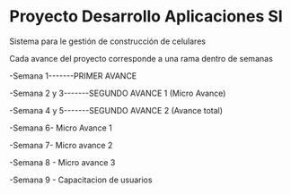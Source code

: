 # Proyecto Desarrollo Aplicaciones SI
Sistema para le gestión de construcción de celulares

Cada avance del proyecto corresponde a una rama dentro de semanas

-Semana 1-------PRIMER AVANCE


-Semana 2 y 3-------SEGUNDO AVANCE 1 (Micro Avance)


-Semana 4 y 5-------SEGUNDO AVANCE 2 (Avance total) 

-Semana 6- Micro Avance 1

-Semana 7- Micro avance 2

-Semana 8 - Micro avance 3

-Semana 9 - Capacitacion de usuarios
